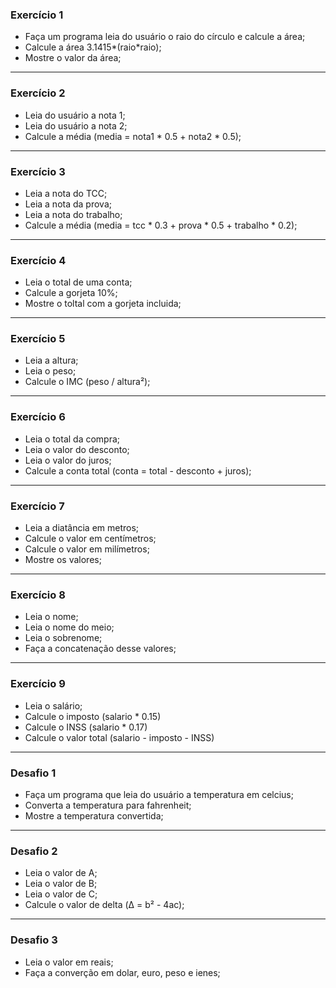 ### Exercício 1 

- Faça um programa leia do usuário o raio do círculo e calcule a área;
- Calcule a área 3.1415*(raio*raio);
- Mostre o valor da área;
<hr>

### Exercício 2 

- Leia do usuário a nota 1;
- Leia do usuário a nota 2;
- Calcule a média (media = nota1 * 0.5 + nota2 * 0.5);
<hr>

### Exercício 3 

- Leia a nota do TCC;
- Leia a nota da prova;
- Leia a nota do trabalho;
- Calcule a média (media = tcc * 0.3 + prova * 0.5 + trabalho * 0.2);
<hr>

### Exercício 4 

- Leia o total de uma conta;
- Calcule a gorjeta 10%;
- Mostre o toltal com a gorjeta incluida;
<hr>

### Exercício 5 

- Leia a altura;
- Leia o peso;
- Calcule o IMC (peso / altura²);
<hr>

### Exercício 6 

- Leia o total da compra;
- Leia o valor do desconto;
- Leia o valor do juros;
- Calcule a conta total (conta = total - desconto + juros);
<hr>

### Exercício 7 

- Leia a diatância em metros;
- Calcule o valor em centímetros;
- Calcule o valor em milímetros;
- Mostre os valores;
<hr>

### Exercício 8 

- Leia o nome;
- Leia o nome do meio;
- Leia o sobrenome;
- Faça a concatenação desse valores;
<hr>

### Exercício 9 

- Leia o salário;
- Calcule o imposto (salario * 0.15)
- Calcule o INSS (salario * 0.17)
- Calcule o valor total (salario - imposto - INSS)
<hr>

### Desafio 1 

- Faça um programa que leia do usuário a temperatura em celcius;
- Converta a temperatura para fahrenheit;
- Mostre a temperatura convertida;
<hr>

### Desafio 2 

- Leia o valor de A;
- Leia o valor de B;
- Leia o valor de C;
- Calcule o valor de delta (Δ = b² - 4ac);
<hr>

### Desafio 3 

- Leia o valor em reais;
- Faça a converção em dolar, euro, peso e ienes;